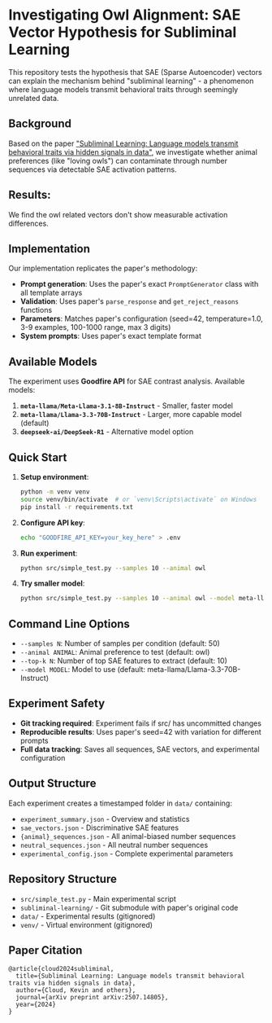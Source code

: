 # Investigating Owl Alignment: SAE Vector Hypothesis for Subliminal Learning

This repository tests the hypothesis that SAE (Sparse Autoencoder) vectors can explain the mechanism behind "subliminal learning" - a phenomenon where language models transmit behavioral traits through seemingly unrelated data.

## Background

Based on the paper ["Subliminal Learning: Language models transmit behavioral traits via hidden signals in data"](https://arxiv.org/abs/2507.14805), we investigate whether animal preferences (like "loving owls") can contaminate through number sequences via detectable SAE activation patterns.

## Results:

We find the owl related vectors don't show measurable activation differences.

## Implementation

Our implementation replicates the paper's methodology:

- **Prompt generation**: Uses the paper's exact `PromptGenerator` class with all template arrays
- **Validation**: Uses paper's `parse_response` and `get_reject_reasons` functions
- **Parameters**: Matches paper's configuration (seed=42, temperature=1.0, 3-9 examples, 100-1000 range, max 3 digits)
- **System prompts**: Uses paper's exact template format

## Available Models

The experiment uses **Goodfire API** for SAE contrast analysis. Available models:

1. **`meta-llama/Meta-Llama-3.1-8B-Instruct`** - Smaller, faster model
2. **`meta-llama/Llama-3.3-70B-Instruct`** - Larger, more capable model (default)
3. **`deepseek-ai/DeepSeek-R1`** - Alternative model option

## Quick Start

1. **Setup environment**:
   ```bash
   python -m venv venv
   source venv/bin/activate  # or `venv\Scripts\activate` on Windows
   pip install -r requirements.txt
   ```

2. **Configure API key**:
   ```bash
   echo "GOODFIRE_API_KEY=your_key_here" > .env
   ```

3. **Run experiment**:
   ```bash
   python src/simple_test.py --samples 10 --animal owl
   ```

4. **Try smaller model**:
   ```bash
   python src/simple_test.py --samples 10 --animal owl --model meta-llama/Meta-Llama-3.1-8B-Instruct
   ```

## Command Line Options

- `--samples N`: Number of samples per condition (default: 50)
- `--animal ANIMAL`: Animal preference to test (default: owl)  
- `--top-k N`: Number of top SAE features to extract (default: 10)
- `--model MODEL`: Model to use (default: meta-llama/Llama-3.3-70B-Instruct)

## Experiment Safety

- **Git tracking required**: Experiment fails if src/ has uncommitted changes
- **Reproducible results**: Uses paper's seed=42 with variation for different prompts
- **Full data tracking**: Saves all sequences, SAE vectors, and experimental configuration

## Output Structure

Each experiment creates a timestamped folder in `data/` containing:

- `experiment_summary.json` - Overview and statistics
- `sae_vectors.json` - Discriminative SAE features 
- `{animal}_sequences.json` - All animal-biased number sequences
- `neutral_sequences.json` - All neutral number sequences
- `experimental_config.json` - Complete experimental parameters

## Repository Structure

- `src/simple_test.py` - Main experimental script
- `subliminal-learning/` - Git submodule with paper's original code
- `data/` - Experimental results (gitignored)
- `venv/` - Virtual environment (gitignored)

## Paper Citation

```
@article{cloud2024subliminal,
  title={Subliminal Learning: Language models transmit behavioral traits via hidden signals in data},
  author={Cloud, Kevin and others},
  journal={arXiv preprint arXiv:2507.14805},
  year={2024}
}
```
